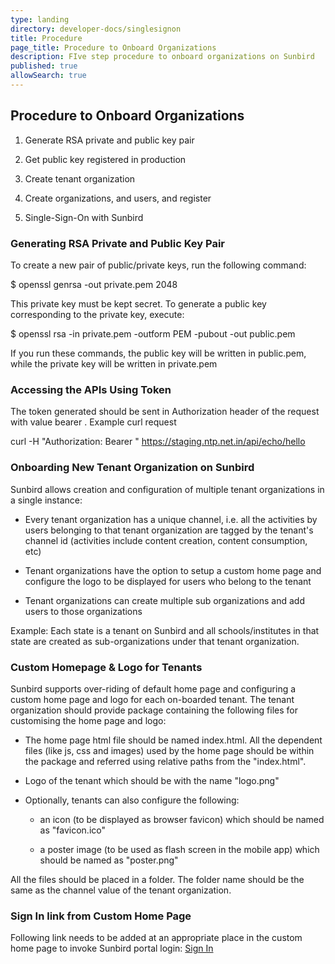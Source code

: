 ```yaml
---
type: landing
directory: developer-docs/singlesignon
title: Procedure
page_title: Procedure to Onboard Organizations
description: FIve step procedure to onboard organizations on Sunbird
published: true
allowSearch: true
---
```


## Procedure to Onboard Organizations

1. Generate RSA private and public key pair

2. Get public key registered in production

3. Create tenant organization

4. Create organizations, and users, and register

5. Single-Sign-On with Sunbird

### Generating RSA Private and Public Key Pair

To create a new pair of public/private keys, run the following command:

$ openssl genrsa -out private.pem 2048

This private key must be kept secret. To generate a public key corresponding to the private key, execute:

$ openssl rsa -in private.pem -outform PEM -pubout -out public.pem

If you run these commands, the public key will be written in public.pem, while the private key will be written in private.pem

### Accessing the APIs Using Token

The token generated should be sent in Authorization header of the request with value bearer <token>. Example curl request

curl -H "Authorization: Bearer <token>" https://staging.ntp.net.in/api/echo/hello

### Onboarding New Tenant Organization on Sunbird

Sunbird allows creation and configuration of multiple tenant organizations in a single instance:

* Every tenant organization has a unique channel, i.e. all the activities by users belonging to that tenant organization are tagged by the tenant's channel id (activities include content creation, content consumption, etc)

* Tenant organizations have the option to setup a custom home page and configure the logo to be displayed for users who belong to the tenant

* Tenant organizations can create multiple sub organizations and add users to those organizations

Example: Each state is a tenant on Sunbird and all schools/institutes in that state are created as sub-organizations under that tenant organization.

### Custom Homepage & Logo for Tenants

Sunbird supports over-riding of default home page and configuring a custom home page and logo for each on-boarded tenant. The tenant organization should provide package containing the following files for customising the home page and logo:

* The home page html file should be named index.html. All the dependent files (like js, css and images) used by the home page should be within the package and referred using relative paths from the "index.html".

* Logo of the tenant which should be with the name "logo.png"

* Optionally, tenants can also configure the following:

    * an icon (to be displayed as browser favicon) which should be named as "favicon.ico"

    * a poster image (to be used as flash screen in the mobile app) which should be named as "poster.png"

All the files should be placed in a folder. The folder name should be the same as the channel value of the tenant organization.

### Sign In link from Custom Home Page

Following link needs to be added at an appropriate place in the custom home page to invoke Sunbird portal login:
<a href="/private/index" title="Sign In"><span>Sign In</span></a>


